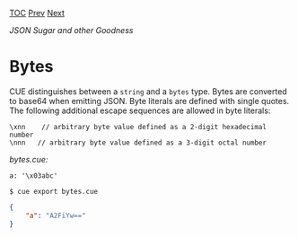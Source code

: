 [TOC](Readme.md) [Prev](stringraw.md) [Next](scopes.md)

_JSON Sugar and other Goodness_

# Bytes

CUE distinguishes between a `string` and a `bytes` type.
Bytes are converted to base64 when emitting JSON.
Byte literals are defined with single quotes.
The following additional escape sequences are allowed in byte literals:

    \xnn    // arbitrary byte value defined as a 2-digit hexadecimal number
    \nnn   // arbitrary byte value defined as a 3-digit octal number
<!-- jba: this contradicts the spec, which has \nnn (no leading zero) -->

<!-- CUE editor -->
_bytes.cue:_
```
a: '\x03abc'
```

<!-- JSON result -->
`$ cue export bytes.cue`
```json
{
    "a": "A2FiYw=="
}
```
